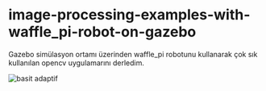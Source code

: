 # image-processing-examples-with-waffle_pi-robot-on-gazebo

Gazebo simülasyon ortamı üzerinden waffle_pi robotunu kullanarak çok sık kullanılan opencv uygulamarını derledim.


![basit adaptif](https://user-images.githubusercontent.com/62421679/174038168-0e448997-9643-4969-b894-eb697188d335.png)
